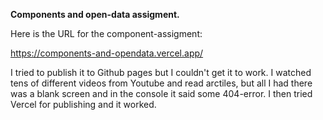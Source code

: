 
<b>Components and open-data assigment.</b>

Here is the URL for the component-assigment:

https://components-and-opendata.vercel.app/

I tried to publish it to Github pages but I couldn't get it to work. I watched tens of different videos from Youtube and read arctiles,
but all I had there was a blank screen and in the console it said some 404-error. I then tried Vercel for publishing and it worked. 



